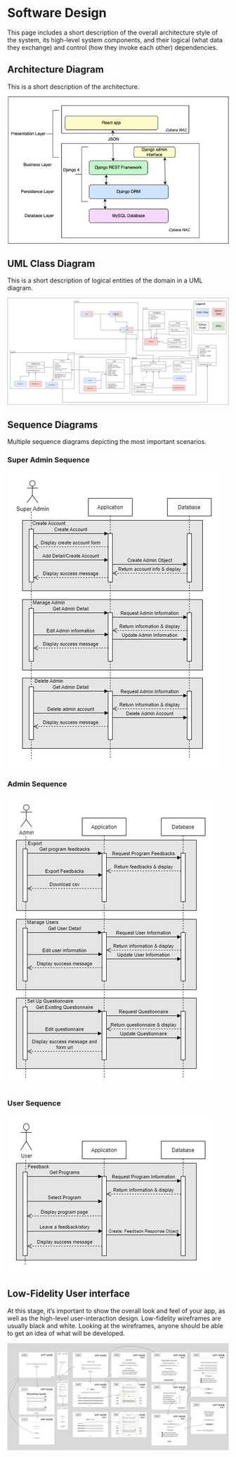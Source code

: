 # Software Design
This page includes a short description of the overall architecture style of the system, its high-level system components, and their logical (what data they exchange) and control (how they invoke each other) dependencies.

## Architecture Diagram
This is a short description of the architecture.

![Architecture](img/Architecture.png)


## UML Class Diagram
This is a short description of logical entities of the domain in a UML diagram.

![UML](img/UML.png)

## Sequence Diagrams
Multiple sequence diagrams depicting the most important scenarios.

### Super Admin Sequence
![Super Admin Sequence](img/SuperAdminSequence.png)

### Admin Sequence
![Admin Sequence](img/AdminSequence.png)

### User Sequence
![User Sequence](img/UserSequence.png)


## Low-Fidelity User interface
At this stage, it’s important to show the overall look and feel of your app, as well as the high-level user-interaction design. Low-fidelity wireframes are usually black and white. Looking at the wireframes, anyone should be able to get an idea of what will be developed.

![Storyboard](img/Storyboard.png)
